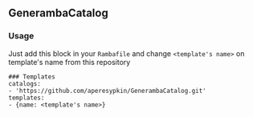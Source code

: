 ## GenerambaCatalog

### Usage
Just add this block in your `Rambafile` and change `<template's name>` on template's name from this repository
```
### Templates
catalogs:
- 'https://github.com/aperesypkin/GenerambaCatalog.git'
templates:
- {name: <template's name>}
```
